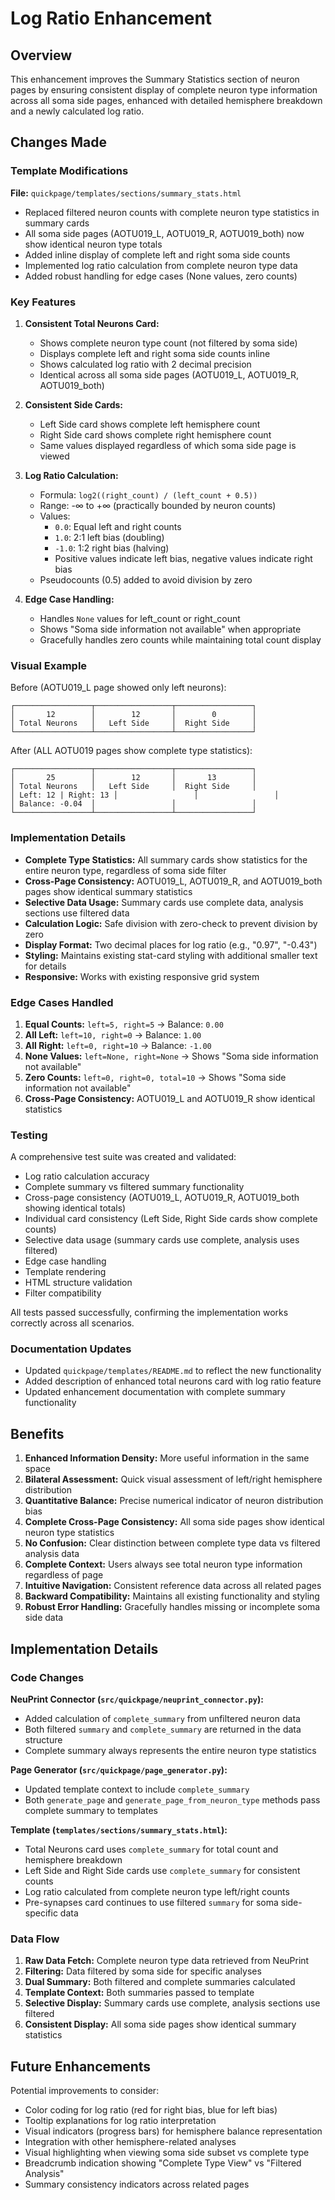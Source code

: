 # Log Ratio Enhancement

## Overview

This enhancement improves the Summary Statistics section of neuron pages by ensuring consistent display of complete neuron type information across all soma side pages, enhanced with detailed hemisphere breakdown and a newly calculated log ratio.

## Changes Made

### Template Modifications

**File:** `quickpage/templates/sections/summary_stats.html`

- Replaced filtered neuron counts with complete neuron type statistics in summary cards
- All soma side pages (AOTU019_L, AOTU019_R, AOTU019_both) now show identical neuron type totals
- Added inline display of complete left and right soma side counts
- Implemented log ratio calculation from complete neuron type data
- Added robust handling for edge cases (None values, zero counts)

### Key Features

1. **Consistent Total Neurons Card:**
   - Shows complete neuron type count (not filtered by soma side)
   - Displays complete left and right soma side counts inline
   - Shows calculated log ratio with 2 decimal precision
   - Identical across all soma side pages (AOTU019_L, AOTU019_R, AOTU019_both)

2. **Consistent Side Cards:**
   - Left Side card shows complete left hemisphere count
   - Right Side card shows complete right hemisphere count
   - Same values displayed regardless of which soma side page is viewed

3. **Log Ratio Calculation:**
   - Formula: `log2((right_count) / (left_count + 0.5))`
   - Range: -∞ to +∞ (practically bounded by neuron counts)
   - Values:
     - `0.0`: Equal left and right counts
     - `1.0`: 2:1 left bias (doubling)
     - `-1.0`: 1:2 right bias (halving)
     - Positive values indicate left bias, negative values indicate right bias
   - Pseudocounts (0.5) added to avoid division by zero

4. **Edge Case Handling:**
   - Handles `None` values for left_count or right_count
   - Shows "Soma side information not available" when appropriate
   - Gracefully handles zero counts while maintaining total count display

### Visual Example

Before (AOTU019_L page showed only left neurons):
```
┌─────────────────┬─────────────────┬─────────────────┐
│       12        │        12       │        0        │
│ Total Neurons   │   Left Side     │  Right Side     │
└─────────────────┴─────────────────┴─────────────────┘
```

After (ALL AOTU019 pages show complete type statistics):
```
┌─────────────────┬─────────────────┬─────────────────┐
│       25        │        12       │       13        │
│ Total Neurons   │   Left Side     │  Right Side     │
│ Left: 12 | Right: 13 │                 │                 │
│ Balance: -0.04  │                 │                 │
└─────────────────┴─────────────────┴─────────────────┘
```

### Implementation Details

- **Complete Type Statistics:** All summary cards show statistics for the entire neuron type, regardless of soma side filter
- **Cross-Page Consistency:** AOTU019_L, AOTU019_R, and AOTU019_both pages show identical summary statistics
- **Selective Data Usage:** Summary cards use complete data, analysis sections use filtered data
- **Calculation Logic:** Safe division with zero-check to prevent division by zero
- **Display Format:** Two decimal places for log ratio (e.g., "0.97", "-0.43")
- **Styling:** Maintains existing stat-card styling with additional smaller text for details
- **Responsive:** Works with existing responsive grid system

### Edge Cases Handled

1. **Equal Counts:** `left=5, right=5` → Balance: `0.00`
2. **All Left:** `left=10, right=0` → Balance: `1.00`
3. **All Right:** `left=0, right=10` → Balance: `-1.00`
4. **None Values:** `left=None, right=None` → Shows "Soma side information not available"
5. **Zero Counts:** `left=0, right=0, total=10` → Shows "Soma side information not available"
6. **Cross-Page Consistency:** AOTU019_L and AOTU019_R show identical statistics

### Testing

A comprehensive test suite was created and validated:
- Log ratio calculation accuracy
- Complete summary vs filtered summary functionality
- Cross-page consistency (AOTU019_L, AOTU019_R, AOTU019_both showing identical totals)
- Individual card consistency (Left Side, Right Side cards show complete counts)
- Selective data usage (summary cards use complete, analysis uses filtered)
- Edge case handling
- Template rendering
- HTML structure validation
- Filter compatibility

All tests passed successfully, confirming the implementation works correctly across all scenarios.

### Documentation Updates

- Updated `quickpage/templates/README.md` to reflect the new functionality
- Added description of enhanced total neurons card with log ratio feature
- Updated enhancement documentation with complete summary functionality

## Benefits

1. **Enhanced Information Density:** More useful information in the same space
2. **Bilateral Assessment:** Quick visual assessment of left/right hemisphere distribution
3. **Quantitative Balance:** Precise numerical indicator of neuron distribution bias
4. **Complete Cross-Page Consistency:** All soma side pages show identical neuron type statistics
5. **No Confusion:** Clear distinction between complete type data vs filtered analysis data
6. **Complete Context:** Users always see total neuron type information regardless of page
7. **Intuitive Navigation:** Consistent reference data across all related pages
8. **Backward Compatibility:** Maintains all existing functionality and styling
9. **Robust Error Handling:** Gracefully handles missing or incomplete soma side data

## Implementation Details

### Code Changes

**NeuPrint Connector (`src/quickpage/neuprint_connector.py`):**
- Added calculation of `complete_summary` from unfiltered neuron data
- Both filtered `summary` and `complete_summary` are returned in the data structure
- Complete summary always represents the entire neuron type statistics

**Page Generator (`src/quickpage/page_generator.py`):**
- Updated template context to include `complete_summary`
- Both `generate_page` and `generate_page_from_neuron_type` methods pass complete summary to templates

**Template (`templates/sections/summary_stats.html`):**
- Total Neurons card uses `complete_summary` for total count and hemisphere breakdown
- Left Side and Right Side cards use `complete_summary` for consistent counts
- Log ratio calculated from complete neuron type left/right counts
- Pre-synapses card continues to use filtered `summary` for soma side-specific data

### Data Flow

1. **Raw Data Fetch:** Complete neuron type data retrieved from NeuPrint
2. **Filtering:** Data filtered by soma side for specific analyses
3. **Dual Summary:** Both filtered and complete summaries calculated
4. **Template Context:** Both summaries passed to template
5. **Selective Display:** Summary cards use complete, analysis sections use filtered
6. **Consistent Display:** All soma side pages show identical summary statistics

## Future Enhancements

Potential improvements to consider:
- Color coding for log ratio (red for right bias, blue for left bias)
- Tooltip explanations for log ratio interpretation
- Visual indicators (progress bars) for hemisphere balance representation
- Integration with other hemisphere-related analyses
- Visual highlighting when viewing soma side subset vs complete type
- Breadcrumb indication showing "Complete Type View" vs "Filtered Analysis"
- Summary consistency indicators across related pages
